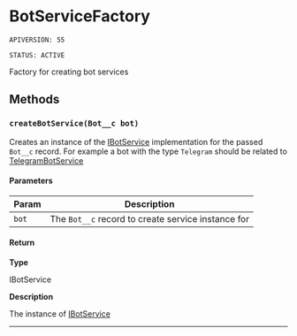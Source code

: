# BotServiceFactory

`APIVERSION: 55`

`STATUS: ACTIVE`

Factory for creating bot services

## Methods

### `createBotService(Bot__c bot)`

Creates an instance of the [IBotService](/types/Interfaces/IBotService.md) implementation for the passed `Bot__c` record. For example a bot with the type `Telegram` should be related to [TelegramBotService](/types/Classes/TelegramBotService.md)

#### Parameters

| Param | Description                                        |
| ----- | -------------------------------------------------- |
| `bot` | The `Bot__c` record to create service instance for |

#### Return

**Type**

IBotService

**Description**

The instance of [IBotService](/types/Interfaces/IBotService.md)

---
